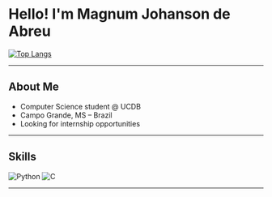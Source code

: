 #  Hello! I'm Magnum Johanson de Abreu

[![Top Langs](https://github-readme-stats.vercel.app/api/top-langs/?username=Magnumja&layout=compact&hide_border=true&theme=transparent&title_color=3498db&text_color=3498db)](https://github.com/Magnumja)

---

##  About Me

-  Computer Science student @ UCDB  
-  Campo Grande, MS – Brazil  
-  Looking for internship opportunities

---

##  Skills

![Python](https://img.shields.io/badge/Python-3498db?style=flat&logo=python&logoColor=white)
![C](https://img.shields.io/badge/C-3498db?style=flat&logo=c&logoColor=white)

---
